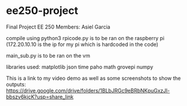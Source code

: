 # ee250-project
Final Project EE 250
Members: Asiel Garcia

compile using python3
rpicode.py is to be ran on the raspberry pi (172.20.10.10 is the ip for my pi which is hardcoded in the code)

main_sub.py is to be ran on the vm

libraries used:
matplotlib
json
time
paho
math
grovepi
numpy

This is a link to my video demo as well as some screenshots to show the outputs:
https://drive.google.com/drive/folders/1BLbJRGc9eBRbNKpuGxzJl-bbszv6kjcK?usp=share_link

